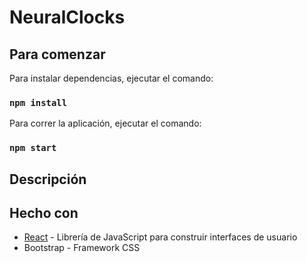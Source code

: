 # NeuralClocks

## Para comenzar

Para instalar dependencias, ejecutar el comando:
### `npm install`

Para correr la aplicación, ejecutar el comando:
### `npm start`

## Descripción



## Hecho con

* [React](https://reactjs.org/) - Librería de JavaScript para construir interfaces de usuario
* Bootstrap - Framework CSS